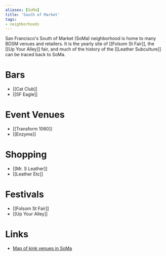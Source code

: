 ```yaml
---
aliases: [SoMa]
title: 'South of Market'
tags:
- neighborhoods
---
```


San Francisco's South of Market (SoMa) neighborhood is home to many BDSM venues and retailers. It is the yearly site of [[Folsom St Fair]], the [[Up Your Alley]] fair, and much of the history of the [[Leather Subculture]] can be traced back to SoMa.

# Bars
- [[Cat Club]]
- [[SF Eagle]]

# Event Venues
- [[Transform 1060]]
- [[Enzyme]]

# Shopping
- [[Mr. S Leather]]
- [[Leather Etc]]

# Festivals
- [[Folsom St Fair]]
- [[Up Your Alley]]

# Links
- [Map of kink venues in SoMa](https://www.google.com/maps/d/u/0/viewer?mid=1hX419SUvLz1Yp8uXo6xMH7ldHH7me5_a&ll=37.776530610281405%2C-122.41354011097717&z=15)